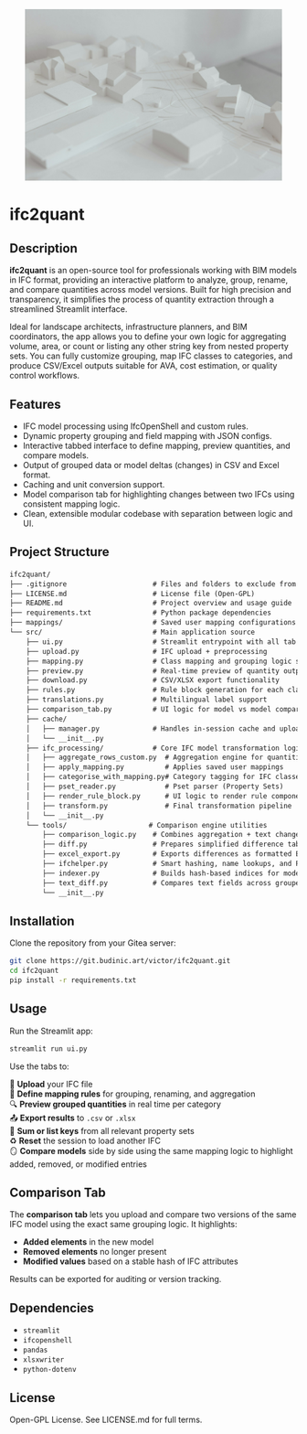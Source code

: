 
<p align="center">
  <img src="assets/filipp-romanovski-pOlwrv3yxWI-unsplash.jpg" alt="ifc2quant Banner" width="450"/>
</p>

# ifc2quant

## Description

**ifc2quant** is an open-source tool for professionals working with BIM models in IFC format, providing an interactive platform to analyze, group, rename, and compare quantities across model versions. Built for high precision and transparency, it simplifies the process of quantity extraction through a streamlined Streamlit interface.

Ideal for landscape architects, infrastructure planners, and BIM coordinators, the app allows you to define your own logic for aggregating volume, area, or count or listing any other string key from nested property sets. You can fully customize grouping, map IFC classes to categories, and produce CSV/Excel outputs suitable for AVA, cost estimation, or quality control workflows.

## Features

* IFC model processing using IfcOpenShell and custom rules.
* Dynamic property grouping and field mapping with JSON configs.
* Interactive tabbed interface to define mapping, preview quantities, and compare models.
* Output of grouped data or model deltas (changes) in CSV and Excel format.
* Caching and unit conversion support.
* Model comparison tab for highlighting changes between two IFCs using consistent mapping logic.
* Clean, extensible modular codebase with separation between logic and UI.

## Project Structure

```markdown
ifc2quant/
├── .gitignore                     # Files and folders to exclude from version control
├── LICENSE.md                     # License file (Open-GPL)
├── README.md                      # Project overview and usage guide
├── requirements.txt               # Python package dependencies
├── mappings/                      # Saved user mapping configurations (.json)
└── src/                           # Main application source
    ├── ui.py                      # Streamlit entrypoint with all tab navigation
    ├── upload.py                  # IFC upload + preprocessing
    ├── mapping.py                 # Class mapping and grouping logic setup
    ├── preview.py                 # Real-time preview of quantity outputs
    ├── download.py                # CSV/XLSX export functionality
    ├── rules.py                   # Rule block generation for each class
    ├── translations.py            # Multilingual label support
    ├── comparison_tab.py          # UI logic for model vs model comparison
    ├── cache/
    │   ├── manager.py             # Handles in-session cache and uploaded file management
    │   └── __init__.py
    ├── ifc_processing/            # Core IFC model transformation logic
    │   ├── aggregate_rows_custom.py  # Aggregation engine for quantities
    │   ├── apply_mapping.py          # Applies saved user mappings
    │   ├── categorise_with_mapping.py# Category tagging for IFC classes
    │   ├── pset_reader.py            # Pset parser (Property Sets)
    │   ├── render_rule_block.py      # UI logic to render rule components
    │   ├── transform.py              # Final transformation pipeline
    │   └── __init__.py
    └── tools/                    # Comparison engine utilities
        ├── comparison_logic.py    # Combines aggregation + text change analysis
        ├── diff.py                # Prepares simplified difference tables
        ├── excel_export.py        # Exports differences as formatted Excel
        ├── ifchelper.py           # Smart hashing, name lookups, and Pset helpers
        ├── indexer.py             # Builds hash-based indices for model comparison
        ├── text_diff.py           # Compares text fields across grouped rows
        └── __init__.py
```

## Installation

Clone the repository from your Gitea server:

```bash
git clone https://git.budinic.art/victor/ifc2quant.git
cd ifc2quant
pip install -r requirements.txt
```

## Usage

Run the Streamlit app:

```bash
streamlit run ui.py
```

Use the tabs to:

📂 **Upload** your IFC file  
🧩 **Define mapping rules** for grouping, renaming, and aggregation  
🔍 **Preview grouped quantities** in real time per category  
📤 **Export results** to `.csv` or `.xlsx`  
🧮 **Sum or list keys** from all relevant property sets  
♻️ **Reset** the session to load another IFC  
🪞 **Compare models** side by side using the same mapping logic to highlight added, removed, or modified entries  

## Comparison Tab

The **comparison tab** lets you upload and compare two versions of the same IFC model using the exact same grouping logic. It highlights:

- **Added elements** in the new model
- **Removed elements** no longer present
- **Modified values** based on a stable hash of IFC attributes

Results can be exported for auditing or version tracking.

## Dependencies

* `streamlit`
* `ifcopenshell`
* `pandas`
* `xlsxwriter`
* `python-dotenv`

## License

Open-GPL License. See LICENSE.md for full terms.